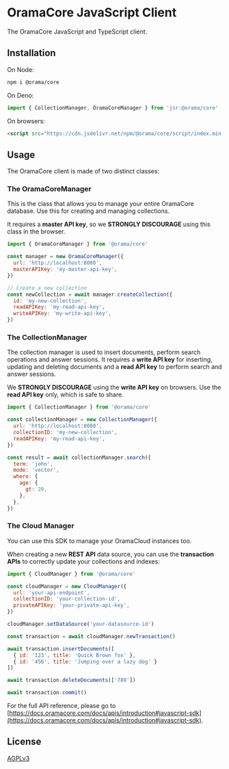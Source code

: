 # OramaCore JavaScript Client

The OramaCore JavaScript and TypeScript client.

## Installation

On Node:

```bash
npm i @orama/core
```

On Deno:

```js
import { CollectionManager, OramaCoreManager } from 'jsr:@orama/core'
```

On browsers:

```html
<script src="https://cdn.jsdelivr.net/npm/@orama/core/script/index.min.js"></script>
```

## Usage

The OramaCore client is made of two distinct classes:

### The OramaCoreManager

This is the class that allows you to manage your entire OramaCore database. Use this for creating
and managing collections.

It requires a **master API key**, so we **STRONGLY DISCOURAGE** using this class in the browser.

```js
import { OramaCoreManager } from '@orama/core'

const manager = new OramaCoreManager({
  url: 'http://localhost:8080',
  masterAPIKey: 'my-master-api-key',
})

// Create a new collection
const newCollection = await manager.createCollection({
  id: 'my-new-collection',
  readAPIKey: 'my-read-api-key',
  writeAPIKey: 'my-write-api-key',
})
```

### The CollectionManager

The collection manager is used to insert documents, perform search operations and answer sessions.
It requires a **write API key** for inserting, updating and deleting documents and a **read API
key** to perform search and answer sessions.

We **STRONGLY DISCOURAGE** using the **write API key** on browsers. Use the **read API key** only,
which is safe to share.

```js
import { CollectionManager } from '@orama/core'

const collectionManager = new CollectionManager({
  url: 'http://localhost:8080',
  collectionID: 'my-new-collection',
  readAPIKey: 'my-read-api-key',
})

const result = await collectionManager.search({
  term: 'john',
  mode: 'vector',
  where: {
    age: {
      gt: 20,
    },
  },
})
```

### The Cloud Manager

You can use this SDK to manage your OramaCloud instances too.

When creating a new **REST API** data source, you can use the **transaction APIs** to correctly update your collections and indexes:

```js
import { CloudManager } from '@orama/core'

const cloudManager = new CloudManager({
  url: 'your-api-endpoint',
  collectionID: 'your-collection-id',
  privateAPIKey: 'your-private-api-key',
})

cloudManager.setDataSource('your-datasource-id')

const transaction = await cloudManager.newTransaction()

await transaction.insertDocuments([
  { id: '123', title: 'Quick Brown fox' },
  { id: '456', title: 'Jumping over a lazy dog' }
])

await transaction.deleteDocuments(['789'])

await transaction.commit()
```

For the full API reference, please go to
[https://docs.oramacore.com/docs/apis/introduction#javascript-sdk](https://docs.oramacore.com/docs/apis/introduction#javascript-sdk).

## License

[AGPLv3](/LICENSE.md)
